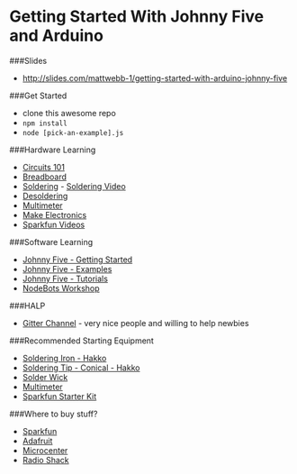 # Getting Started With Johnny Five and Arduino

###Slides
* http://slides.com/mattwebb-1/getting-started-with-arduino-johnny-five

###Get Started
* clone this awesome repo
* ```npm install```
* ```node [pick-an-example].js```

###Hardware Learning
* [Circuits 101](http://www.iliketomakestuff.com/maker-101-circuits/)
* [Breadboard](https://learn.sparkfun.com/tutorials/how-to-use-a-breadboard/all)
* [Soldering](https://learn.sparkfun.com/tutorials/how-to-solder---through-hole-soldering) - [Soldering Video](https://www.youtube.com/watch?v=FAbUDQmw6Ak)
* [Desoldering](http://www.instructables.com/id/The-Ultimate-Guide-to-Desoldering)
* [Multimeter](https://learn.sparkfun.com/tutorials/how-to-use-a-multimeter)
* [Make Electronics](http://blog.thelifeofkenneth.com/2011/06/so-you-want-to-build-electronics.html)
* [Sparkfun Videos](https://www.youtube.com/channel/UCKPLvnWhN1Qo51IDDZsmq1g)

###Software Learning
* [Johnny Five - Getting Started](https://github.com/rwaldron/johnny-five/wiki/Getting-started-with-Johnny-Five-and-Node-Webkit)
* [Johnny Five - Examples](http://johnny-five.io/examples/)
* [Johnny Five - Tutorials](http://node-ardx.org/)
* [NodeBots Workshop](https://github.com/tableflip/nodebot-workshop)

###HALP
* [Gitter Channel](https://gitter.im/rwaldron/johnny-five) - very nice people and willing to help newbies

###Recommended Starting Equipment
* [Soldering Iron - Hakko](https://www.sparkfun.com/products/11704)
* [Soldering Tip - Conical - Hakko](https://www.sparkfun.com/products/10721)
* [Solder Wick](https://www.sparkfun.com/products/8775)
* [Multimeter](https://www.sparkfun.com/products/12967)
* [Sparkfun Starter Kit](https://www.sparkfun.com/products/12060)

###Where to buy stuff?
* [Sparkfun](http://www.sparkfun.com)
* [Adafruit](http://www.adafruit.com/)
* [Microcenter](http://www.microcenter.com/site/brands/hobby_electronics.aspx)
* [Radio Shack](http://comingsoon.radioshack.com/diy/)
